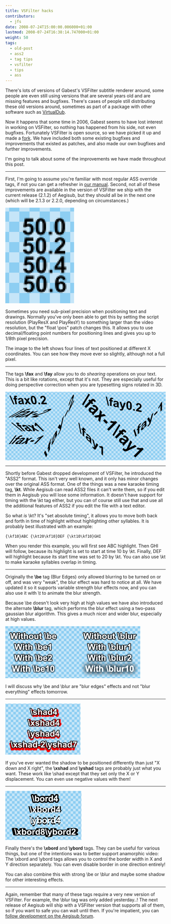 ```yaml
---
title: VSFilter hacks
contributors:
  - jfs
date: 2008-07-24T15:00:00.006000+01:00
lastmod: 2008-07-24T16:38:14.747000+01:00
weight: 50
tags:
  - old-post
  - ass2
  - tag tips
  - vsfilter
  - tips
  - ass
---
```


There's lots of versions of Gabest's VSFilter subtitle renderer around, some people are even still using versions that are several years old and are missing features and bugfixes. There's cases of people still distributing these old versions around, sometimes as part of a package with other software such as [VirtualDub](http://www.virtualdub.org/).

Now it happens that some time in 2006, Gabest seems to have lost interest in working on VSFilter, so nothing has happened from his side, not even bugfixes. Fortunately VSFilter is open source, so we have picked it up and made a [fork](http://en.wikipedia.org/wiki/Fork_%28software_development%29). We have included both some existing bugfixes and improvements that existed as patches, and also made our own bugfixes and further improvements.

I'm going to talk about some of the improvements we have made throughout this post.

______________________________________________________________________

First, I'm going to assume you're familiar with most regular ASS override tags, if not you can get a refresher in [our manual](http://aegisub.cellosoft.com/docs/ASS_Tags). Second, not all of these improvements are available in the version of VSFilter we ship with the current release (2.1.2) of Aegisub, but they should all be in the next one (which will be 2.1.3 or 2.2.0, depending on circumstances.)

![Four lines of text, each positioned 0.2 pixels further to the right, showing the effect of sub-pixel positioning](/img/blog/old/floatpos-demo.png)

Sometimes you need sub-pixel precision when positioning text and drawings. Normally you've only been able to get this by setting the script resolution (PlayResX and PlayResY) to something larger than the video resolution, but the "float \\pos" patch changes this. It allows you to use decimal/floating point numbers for positioning lines and gives you up to 1/8th pixel precision.

The image to the left shows four lines of text positioned at different X coordinates. You can see how they move ever so slightly, although not a full pixel.

______________________________________________________________________

The tags **\\fax** and **\\fay** allow you to do *shearing* operations on your text. This is a bit like rotations, except that it's not. They are especially useful for doing perspective correction when you are typesetting signs rotated in 3D.

![Demonstration of \fax and \fay tags](/img/blog/old/faxfay-demo.png)

______________________________________________________________________

Shortly before Gabest dropped development of VSFilter, he introduced the "ASS2" format. This isn't very well known, and it only has minor changes over the original ASS format. One of the things was a new karaoke timing tag, **\\kt**. While Aegisub can read ASS2 files it can't write them, so if you edit them in Aegisub you will lose some information. It doesn't have support for timing with the \\kt tag either, but you can of course still use that and use all the additional features of ASS2 if you edit the file with a text editor.

So what *is* \\kt? It's "set absolute timing", it allows you to move both back and forth in time of highlight without highlighting other syllables. It is probably best illustrated with an example:

```plaintext
{\kf10}ABC {\kt20\kf10}DEF {\kt10\kf10}GHI
```

When you render this example, you will first see ABC highlight. Then GHI will follow, because its highlight is set to start at time 10 by \\kt. Finally, DEF will highlight because its start time was set to 20 by \\kt. You can also use \\kt to make karaoke syllables overlap in timing.

______________________________________________________________________

Originally the **\\be** tag (Blur Edges) only allowed blurring to be turned on or off, and was very "weak", the blur effect was hard to notice at all. We have updated it so it supports variable strength blur effects now, and you can also use it with \\t to animate the blur strength.

Because \\be doesn't look very high at high values we have also introduced the alternate **\\blur** tag, which performs the blur effect using a two-pass gaussian blur algorithm. This gives a much nicer and wider blur, especially at high values.

![Demonstration and comparison of \be and \blur tags with different parameters](/img/blog/old/be-blur-demo.png)

I will discuss why \\be and \\blur are "blur edges" effects and not "blur everything" effects tomorrow.

______________________________________________________________________

![Demonstration of \xshad and \yshad tags](/img/blog/old/xshad-yshad-demo.png)

If you've ever wanted the shadow to be positioned differently than just "X down and X right", the **\\xshad** and **\\yshad** tags are probably just what you want. These work like \\shad except that they set only the X or Y displacement. You can even use negative values with them!

______________________________________________________________________

![Demonstration of \xshad and \yshad tags](/img/blog/old/xbord-ybord-demo.png)

Finally there's the **\\xbord** and **\\ybord** tags. They can be useful for various things, but one of the intentions was to better support anamorphic video: The \\xbord and \\ybord tags allows you to control the border width in X and Y direction separately. You can even disable border in one direction entirely!

You can also combine this with strong \\be or \\blur and maybe some shadow for other interesting effects.

______________________________________________________________________

Again, remember that many of these tags require a very new version of VSFilter. For example, the \\blur tag was only added yesterday..! The next release of Aegisub will ship with a VSFilter version that supports all of them, so if you want to safe you can wait until then. If you're impatient, you can [follow development on the Aegisub forum](http://malakith.net/aegisub/index.php?topic=651.0).
